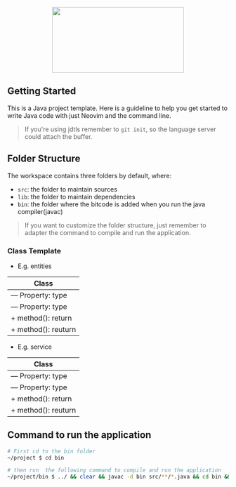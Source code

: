 <img 
  src="https://inforchannel.com.br/wp-content/uploads/2021/03/e2d2f80e-java-logo-1-1024x573.png" 
  alt="" 
  style="display: block; height: 150px; width:300px; margin: 0 auto"
/>

## Getting Started

This is a Java project template. Here is a guideline to help you get started to write Java code with just Neovim and the command line.

> If you're using jdtls remember to `git init`, so the language server could attach the buffer.

## Folder Structure

The workspace contains three folders by default, where:

- `src`: the folder to maintain sources
- `lib`: the folder to maintain dependencies
- `bin`: the folder where the bitcode is added when you run the java compiler(javac)

> If you want to customize the folder structure, just remember to adapter the command to compile and run the application.

### Class Template

* E.g. entities 

|         Class              |
|----------------------------|
| — Property: type           |
| — Property: type           |
| + method(): return         |
| + method(): reuturn        |

* E.g. service

|         Class              |
|----------------------------|
| — Property: type           |
| — Property: type           |
| + method(): return         |
| + method(): reuturn        |

## Command to run the application 

```sh
# First cd to the bin folder
~/project $ cd bin

# then run  the following command to compile and run the application
~/project/bin $ ../ && clear && javac -d bin src/**/*.java && cd bin && java application.Main
```
